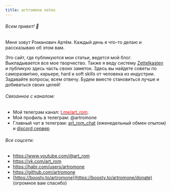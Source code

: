 ```yaml
---
title: artromone notes
---
```

###### Всем привет! 👋
Меня зовут Романович Артём. Каждый день я что-то делаю и рассказываю об этом вам.

Это сайт, где публикуются мои статьи, ведется мой блог. Выкладывается все мое творчество. Также я веду систему [Zettelkasten](https://habr.com/ru/articles/508672/) и публикую здесь часть своих заметок. Здесь вы найдете советы по саморазвитию, карьере, hard и soft skills от человека из индустрии. Задавайте вопросы, всем отвечу. Будем вместе становиться лучше и добиваться своих целей!
###### Связанное с каналом:
- Мой телеграм канал: [<span style="color:red">t.me/art_rom</span>](https://t.me/art_rom).
- Мой профиль в телеграм: @artromone
- Главный чат в телеграм: [art_rom_chat](https://t.me/art_rom_chat) (еженедельный обмен опытом) и [discord сервер](https://discord.gg/XHsXAsH7w8)
###### Все соцсети:
- https://www.youtube.com/@art_rom
- https://vk.com/art_rom
- https://habr.com/users/artromone
- https://github.com/artromone
- [https://boosty.to/artromone](https://boosty.to/artromone/donate) (огромное вам спасибо)
